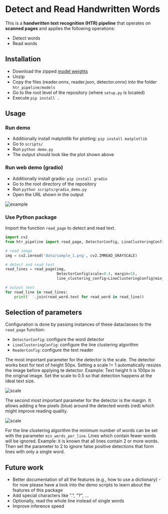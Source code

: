 # Detect and Read Handwritten Words

This is a **handwritten text recognition (HTR) pipeline** that operates on **scanned pages** and applies the following
operations:

* Detect words
* Read words


## Installation

* Download the zipped [model weights](https://www.dropbox.com/s/j1hl6bppecug0sz/models.zip?dl=0)
* Unzip
* Copy the files (reader.onnx, reader.json, detector.onnx) into the folder `htr_pipeline/models`
* Go to the root level of the repository (where `setup.py` is located)
* Execute `pip install .`

## Usage

### Run demo

* Additionally install matplotlib for plotting: `pip install matplotlib`
* Go to `scripts/`
* Run `python demo.py`
* The output should look like the plot shown above

### Run web demo (gradio)

* Additionally install gradio: `pip install gradio`
* Go to the root directory of the repository
* Run `python scripts/gradio_demo.py`
* Open the URL shown in the output

![example](./doc/gradio.png)

### Use Python package

Import the function `read_page` to detect and read text.

````python
import cv2
from htr_pipeline import read_page, DetectorConfig, LineClusteringConfig

# read image
img = cv2.imread('data/sample_1.png', cv2.IMREAD_GRAYSCALE)

# detect and read text
read_lines = read_page(img, 
                       DetectorConfig(scale=0.4, margin=5), 
                       line_clustering_config=LineClusteringConfig(min_words_per_line=2))

# output text
for read_line in read_lines:
    print(' '.join(read_word.text for read_word in read_line))
````

## Selection of parameters

Configuration is done by passing instances of these dataclasses to the `read_page` function:
* `DetectorConfig`: configure the word detector
* `LineClusteringConfig`: configure the line clustering algorithm
* `ReaderConfig`: configure the text reader

The most important parameter for the detector is the scale.
The detector works best for text of height 50px. 
Setting a scale != 1 automatically resizes the image before applying te detector.
Example: Text height h is 100px in the original image. Set the scale to 0.5 so that detection happens at the ideal text size.

![scale](./doc/scale.png)

The second most important parameter for the detector is the margin. 
It allows adding a few pixels (blue) around the detected words (red) which might improve reading quality.

![scale](./doc/margin.png)

For the line clustering algorithm the minimum number of words can be set with the parameter `min_words_per_line`.
Lines which contain fewer words will be ignored.
Example: it is known that all lines contain 2 or more words. Then set the parameter to 2 to ignore false positive detections that form lines with only a single word.

## Future work
* Better documentation of all the features (e.g., how to use a dictionary) - for now please have a look into the demo scripts to learn about the features of this package
* Add special characters like ".", "?", ...
* Optionally, read the whole line instead of single words
* Improve inference speed